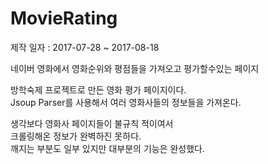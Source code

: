 # MovieRating

제작 일자 : 2017-07-28 ~ 2017-08-18

네이버 영화에서 영화순위와 평점들을 가져오고 평가할수있는 페이지

방학숙제 프로젝트로 만든 영화 평가 페이지이다.<br>
Jsoup Parser를 사용해서 여러 영화사들의 정보들을 가져온다.<br>

생각보다 영화사 페이지들이 불규칙 적이여서<br>
크롤링해온 정보가 완벽하진 못하다.<br>
깨지는 부분도 일부 있지만 대부분의 기능은 완성했다.
